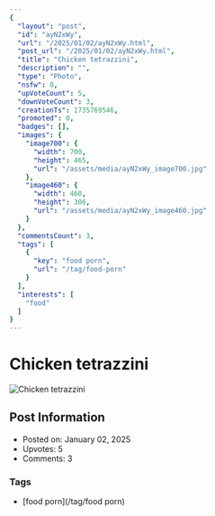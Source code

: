 ```yaml
---
{
  "layout": "post",
  "id": "ayN2xWy",
  "url": "/2025/01/02/ayN2xWy.html",
  "post_url": "/2025/01/02/ayN2xWy.html",
  "title": "Chicken tetrazzini",
  "description": "",
  "type": "Photo",
  "nsfw": 0,
  "upVoteCount": 5,
  "downVoteCount": 3,
  "creationTs": 1735769546,
  "promoted": 0,
  "badges": [],
  "images": {
    "image700": {
      "width": 700,
      "height": 465,
      "url": "/assets/media/ayN2xWy_image700.jpg"
    },
    "image460": {
      "width": 460,
      "height": 306,
      "url": "/assets/media/ayN2xWy_image460.jpg"
    }
  },
  "commentsCount": 3,
  "tags": [
    {
      "key": "food porn",
      "url": "/tag/food-porn"
    }
  ],
  "interests": [
    "food"
  ]
}
---
```


# Chicken tetrazzini

![Chicken tetrazzini](/assets/media/ayN2xWy_image700.jpg)

## Post Information

- Posted on: January 02, 2025
- Upvotes: 5
- Comments: 3

### Tags

- [food porn](/tag/food porn)
